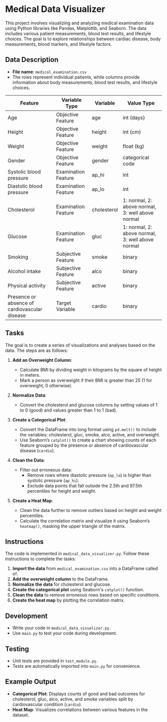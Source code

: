 # Medical Data Visualizer

This project involves visualizing and analyzing medical examination data using Python libraries like Pandas, Matplotlib, and Seaborn. The data includes various patient measurements, blood test results, and lifestyle choices. The goal is to explore relationships between cardiac disease, body measurements, blood markers, and lifestyle factors.

## Data Description

- **File name**: `medical_examination.csv`
- The rows represent individual patients, while columns provide information about body measurements, blood test results, and lifestyle choices.

| Feature                              | Variable Type        | Variable        | Value Type                          |
|--------------------------------------|----------------------|-----------------|-------------------------------------|
| Age                                  | Objective Feature    | age             | int (days)                          |
| Height                               | Objective Feature    | height          | int (cm)                            |
| Weight                               | Objective Feature    | weight          | float (kg)                          |
| Gender                               | Objective Feature    | gender          | categorical code                    |
| Systolic blood pressure              | Examination Feature  | ap_hi           | int                                 |
| Diastolic blood pressure             | Examination Feature  | ap_lo           | int                                 |
| Cholesterol                          | Examination Feature  | cholesterol     | 1: normal, 2: above normal, 3: well above normal |
| Glucose                              | Examination Feature  | gluc            | 1: normal, 2: above normal, 3: well above normal |
| Smoking                              | Subjective Feature   | smoke           | binary                              |
| Alcohol intake                       | Subjective Feature   | alco            | binary                              |
| Physical activity                    | Subjective Feature   | active          | binary                              |
| Presence or absence of cardiovascular disease | Target Variable     | cardio          | binary                              |

## Tasks

The goal is to create a series of visualizations and analyses based on the data. The steps are as follows:

1. **Add an Overweight Column**:
   - Calculate BMI by dividing weight in kilograms by the square of height in meters.
   - Mark a person as overweight if their BMI is greater than 25 (1 for overweight, 0 otherwise).

2. **Normalize Data**:
   - Convert the cholesterol and glucose columns by setting values of 1 to 0 (good) and values greater than 1 to 1 (bad).

3. **Create a Categorical Plot**:
   - Convert the DataFrame into long format using `pd.melt()` to include the variables: cholesterol, gluc, smoke, alco, active, and overweight.
   - Use Seaborn’s `catplot()` to create a chart showing counts of each feature grouped by the presence or absence of cardiovascular disease (`cardio`). 

4. **Clean the Data**:
   - Filter out erroneous data:
     - Remove rows where diastolic pressure (`ap_lo`) is higher than systolic pressure (`ap_hi`).
     - Exclude data points that fall outside the 2.5th and 97.5th percentiles for height and weight.

5. **Create a Heat Map**:
   - Clean the data further to remove outliers based on height and weight percentiles.
   - Calculate the correlation matrix and visualize it using Seaborn’s `heatmap()`, masking the upper triangle of the matrix.

## Instructions

The code is implemented in `medical_data_visualizer.py`. Follow these instructions to complete the tasks:

1. **Import the data** from `medical_examination.csv` into a DataFrame called `df`.
2. **Add the overweight column** to the DataFrame.
3. **Normalize the data** for cholesterol and glucose.
4. **Create the categorical plot** using Seaborn's `catplot()` function.
5. **Clean the data** to remove erroneous rows based on specific conditions.
6. **Create the heat map** by plotting the correlation matrix.

## Development

- Write your code in `medical_data_visualizer.py`. 
- Use `main.py` to test your code during development.

## Testing

- Unit tests are provided in `test_module.py`.
- Tests are automatically imported into `main.py` for convenience.

## Example Output

- **Categorical Plot**: Displays counts of good and bad outcomes for cholesterol, gluc, alco, active, and smoke variables split by cardiovascular condition (`cardio`).
- **Heat Map**: Visualizes correlations between various features in the dataset.
